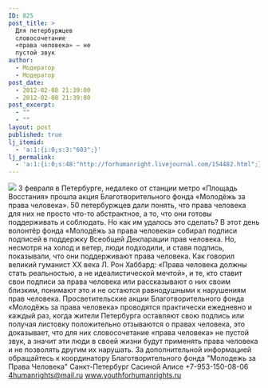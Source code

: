 ```yaml
---
ID: 825
post_title: >
  Для петербуржцев
  словосочетание
  «права человека» – не
  пустой звук
author:
  - Модератор
  - Модератор
post_date:
  - 2012-02-08 21:39:00
  - 2012-02-08 21:39:00
post_excerpt:
  - ""
  - ""
layout: post
published: true
lj_itemid:
  - 'a:1:{i:0;s:3:"603";}'
lj_permalink:
  - 'a:1:{i:0;s:48:"http://forhumanright.livejournal.com/154482.html";}'
---
```


<img src="http://cs5338.vk.com/u132145096/132409092/x_5b26039f.jpg" /> 3 февраля в Петербурге, недалеко от станции метро «Площадь Восстания» прошла акция Благотворительного фонда «Молодёжь за права человека». 50 петербуржцев дали понять, что права человека для них не просто что-то абстрактное, а то, что они готовы поддерживать и соблюдать. Но как им удалось это сделать?
В этот день волонтёр фонда «Молодёжь за права человека» собирал подписи подписей в поддержку Всеобщей Декларации прав человека. Но, несмотря на холод и ветер, люди подходили, и ставя подпись, показывали, что они поддерживают права человека. Как говорил великий гуманист ХХ века Л. Рон Хаббард: «Права человека должны стать реальностью, а не идеалистической мечтой», и те, кто ставит свои подписи за права человека или рассказывают о них своим близким, понимают это и не остаются равнодушными к нарушениям прав человека. 
Просветительские акции Благотворительного фонда «Молодёжь за права человека» проводятся практически ежедневно и каждый раз, когда жители Петербурга оставляют свою подпись или получая листовку положительно отзываются о правах человека, это доказывает, что для них словосочетание «права человека» не пустой звук, а значит эти люди в своей жизни будут применять права человека и не позволять другим их нарушать.
За дополнительной информацией обращайтесь к координатору
Благотворительного фонда
"Молодежь за Права Человека" Санкт-Петербург 
Сасиной Алисе 
+7-953-150-08-06 
4humanrights@mail.ru
www.youthforhumanrights.ru